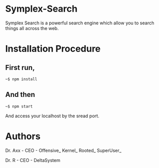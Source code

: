 # Symplex-Search
Symplex Search is a powerful search engine which allow you to search things all across the web. 


# Installation Procedure
## First run,
    ~$ npm install

## And then
    ~$ npm start

And access your localhost by the sread port.


# Authors
Dr. Axx - CEO - Offensive_ Kernel_ Rooted_ SuperUser_

Dr. R - CEO - DeltaSystem

